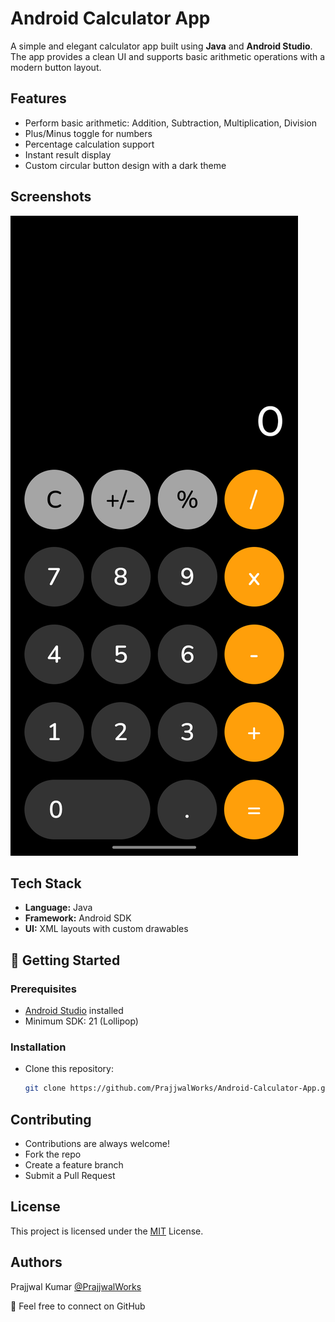 
# Android Calculator App

A simple and elegant calculator app built using **Java** and **Android Studio**.  
The app provides a clean UI and supports basic arithmetic operations with a modern button layout.


## Features

- Perform basic arithmetic: Addition, Subtraction, Multiplication, Division 
- Plus/Minus toggle for numbers 
- Percentage calculation support 
- Instant result display 
- Custom circular button design with a dark theme  




## Screenshots

![App Screenshot](https://github.com/PrajjwalWorks/Android-Calculator-App/blob/1a35a62b919400306bb298ef1e1c1999da77ab3c/screenshot.png)


## Tech Stack

- **Language:** Java  
- **Framework:** Android SDK  
- **UI:** XML layouts with custom drawables 


## 🚀 Getting Started

### Prerequisites
- [Android Studio](https://developer.android.com/studio) installed  
- Minimum SDK: 21 (Lollipop)  
### Installation
- Clone this repository:  
   ```bash
   git clone https://github.com/PrajjwalWorks/Android-Calculator-App.git
## Contributing

- Contributions are always welcome!
- Fork the repo
- Create a feature branch
- Submit a Pull Request


## License
This project is licensed under the
[MIT](https://github.com/PrajjwalWorks/Android-Calculator-App/blob/1a35a62b919400306bb298ef1e1c1999da77ab3c/LICENSE) License.


## Authors
Prajjwal Kumar
[@PrajjwalWorks](https://github.com/PrajjwalWorks)

📧 Feel free to connect on GitHub
